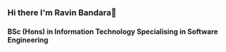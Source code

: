 

### Hi there I'm Ravin Bandara👋
<h4>BSc (Hons) in Information Technology Specialising in Software Engineering</h4>
